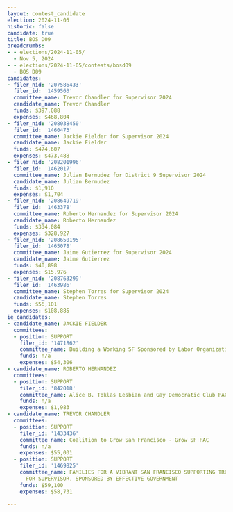 ```yaml
---
layout: contest_candidate
election: 2024-11-05
historic: false
candidate: true
title: BOS D09
breadcrumbs:
- - elections/2024-11-05/
  - Nov 5, 2024
- - elections/2024-11-05/contests/bosd09
  - BOS D09
candidates:
- filer_nid: '207586433'
  filer_id: '1459563'
  committee_name: Trevor Chandler for Supervisor 2024
  candidate_name: Trevor Chandler
  funds: $397,088
  expenses: $468,804
- filer_nid: '208038450'
  filer_id: '1460473'
  committee_name: Jackie Fielder for Supervisor 2024
  candidate_name: Jackie Fielder
  funds: $474,607
  expenses: $473,488
- filer_nid: '208201996'
  filer_id: '1462017'
  committee_name: Julian Bermudez for District 9 Supervisor 2024
  candidate_name: Julian Bermudez
  funds: $1,910
  expenses: $1,704
- filer_nid: '208649719'
  filer_id: '1463378'
  committee_name: Roberto Hernandez for Supervisor 2024
  candidate_name: Roberto Hernandez
  funds: $334,084
  expenses: $328,927
- filer_nid: '208650195'
  filer_id: '1465078'
  committee_name: Jaime Gutierrez for Supervisor 2024
  candidate_name: Jaime Gutierrez
  funds: $40,898
  expenses: $15,976
- filer_nid: '208763299'
  filer_id: '1463986'
  committee_name: Stephen Torres for Supervisor 2024
  candidate_name: Stephen Torres
  funds: $56,101
  expenses: $108,885
ie_candidates:
- candidate_name: JACKIE FIELDER
  committees:
  - position: SUPPORT
    filer_id: '1471862'
    committee_name: Building a Working SF Sponsored by Labor Organizations
    funds: n/a
    expenses: $54,306
- candidate_name: ROBERTO HERNANDEZ
  committees:
  - position: SUPPORT
    filer_id: '842018'
    committee_name: Alice B. Toklas Lesbian and Gay Democratic Club PAC
    funds: n/a
    expenses: $1,983
- candidate_name: TREVOR CHANDLER
  committees:
  - position: SUPPORT
    filer_id: '1433436'
    committee_name: Coalition to Grow San Francisco - Grow SF PAC
    funds: n/a
    expenses: $55,031
  - position: SUPPORT
    filer_id: '1469825'
    committee_name: FAMILIES FOR A VIBRANT SAN FRANCISCO SUPPORTING TREVOR CHANDLER
      FOR SUPERVISOR, SPONSORED BY EFFECTIVE GOVERNMENT
    funds: $59,100
    expenses: $58,731

---
```

